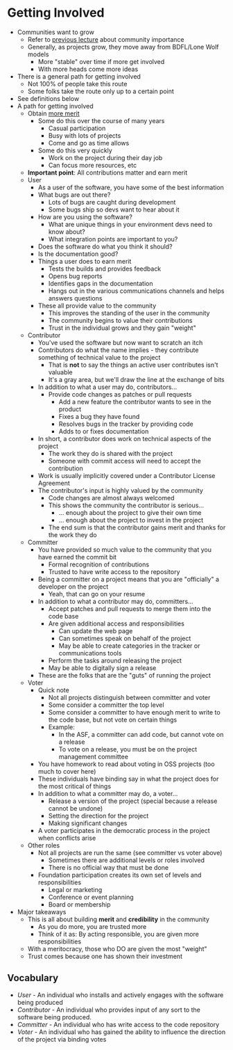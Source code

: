 # Getting Involved

* Communities want to grow
  * Refer to [previous lecture](Communities.md) about community importance
  * Generally, as projects grow, they move away from BDFL/Lone Wolf models
    * More "stable" over time if more get involved
    * With more heads come more ideas
* There is a general path for getting involved
  * Not 100% of people take this route
  * Some folks take the route only up to a certain point
* See definitions below
* A path for getting involved
  * Obtain [more merit](CommunityModels.md)
    * Some do this over the course of many years
      * Casual participation
      * Busy with lots of projects
      * Come and go as time allows
    * Some do this very quickly
      * Work on the project during their day job
      * Can focus more resources, etc
  * **Important point**: All contributions matter and earn merit
  * User
    * As a user of the software, you have some of the best information
    * What bugs are out there?
      * Lots of bugs are caught during development
      * Some bugs ship so devs want to hear about it
    * How are you using the software?
      * What are unique things in your environment devs need to know about?
      * What integration points are important to you?
    * Does the software do what you think it should?
    * Is the documentation good?
    * Things a user does to earn merit
      * Tests the builds and provides feedback
      * Opens bug reports
      * Identifies gaps in the documentation
      * Hangs out in the various communications channels and helps answers questions
    * These all provide value to the community
      * This improves the standing of the user in the community
      * The community begins to value their contributions
      * Trust in the individual grows and they gain "weight"
  * Contributor
    * You've used the software but now want to scratch an itch
    * Contributors do what the name implies - they contribute something of technical value to the project
      * That is **not** to say the things an active user contributes isn't valuable
      * It's a gray area, but we'll draw the line at the exchange of bits
    * In addition to what a user may do, contributors...
      * Provide code changes as patches or pull requests
        * Add a new feature the contributor wants to see in the product
        * Fixes a bug they have found
        * Resolves bugs in the tracker by providing code
        * Adds to or fixes documentation
    * In short, a contributor does work on technical aspects of the project
      * The work they do is shared with the project
      * Someone with commit access will need to accept the contribution
    * Work is usually implicitly covered under a Contributor License Agreement
    * The contributor's input is highly valued by the community
      * Code changes are almost always welcomed
      * This shows the community the contributor is serious...
        * ... enough about the project to give their own time
        * ... enough about the project to invest in the project
      * The end sum is that the contributor gains merit and thanks for the work they do
  * Committer
    * You have provided so much value to the community that you have earned the commit bit
      * Formal recognition of contributions
      * Trusted to have write access to the repository
    * Being a committer on a project means that you are "officially" a developer on the project
      * Yeah, that can go on your resume
    * In addition to what a contributor may do, committers...
      * Accept patches and pull requests to merge them into the code base
      * Are given additional access and responsibilities
        * Can update the web page
        * Can sometimes speak on behalf of the project
        * May be able to create categories in the tracker or communications tools
      * Perform the tasks around releasing the project
      * May be able to digitally sign a release
    * These are the folks that are the "guts" of running the project
  * Voter
    * Quick note
      * Not all projects distinguish between committer and voter
      * Some consider a committer the top level
      * Some consider a committer to have enough merit to write to the code base, but not vote on certain things
      * Example:
        * In the ASF, a committer can add code, but cannot vote on a release
        * To vote on a release, you must be on the project management committee
    * You have homework to read about voting in OSS projects (too much to cover here)
    * These individuals have binding say in what the project does for the most critical of things
    * In addition to what a committer may do, a voter...
      * Release a version of the project (special because a release cannot be undone)
      * Setting the direction for the project
      * Making significant changes
    * A voter participates in the democratic process in the project when conflicts arise
  * Other roles
    * Not all projects are run the same (see committer vs voter above)
      * Sometimes there are additional levels or roles involved
      * There is no official way that must be done
    * Foundation participation creates its own set of levels and responsibilities
      * Legal or marketing
      * Conference or event planning
      * Board or membership
* Major takeaways
  * This is all about building **merit** and **credibility** in the community
    * As you do more, you are trusted more
    * Think of it as: By acting responsible, you are given more responsibilities
  * With a meritocracy, those who DO are given the most "weight"
  * Trust comes because one has shown their investment


## Vocabulary
* *User* - An individual who installs and actively engages with the software being produced
* *Contributor* - An individual who provides input of any sort to the software being produced.
* *Committer* - An individual who has write access to the code repository
* *Voter* - An individual who has gained the ability to influence the direction of the project via binding votes
